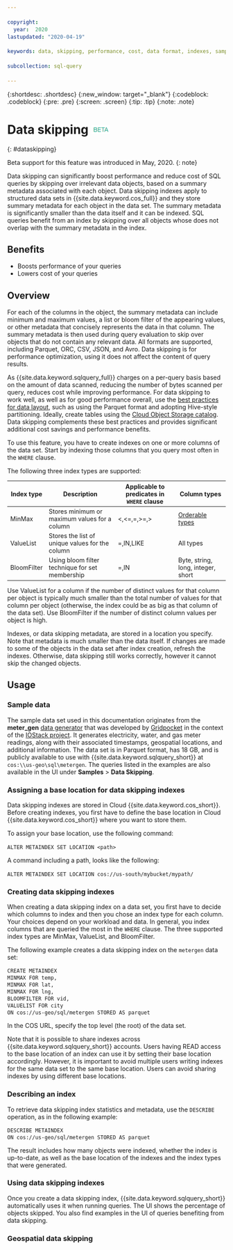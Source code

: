 ```yaml
---

copyright:
  year:  2020
lastupdated: "2020-04-19"

keywords: data, skipping, performance, cost, data format, indexes, sample data

subcollection: sql-query

---
```


{:shortdesc: .shortdesc}
{:new_window: target="_blank"}
{:codeblock: .codeblock}
{:pre: .pre}
{:screen: .screen}
{:tip: .tip}
{:note: .note}


# Data skipping ![Beta](beta.png)
{: #dataskipping}

Beta support for this feature was introduced in May, 2020.
{: note}

Data skipping can significantly boost performance and reduce cost of SQL queries by skipping over irrelevant data objects, based on a summary metadata associated with each object.
Data skipping indexes apply to structured data sets in {{site.data.keyword.cos_full}} and they store summary metadata for each object in the data set.
The summary metadata is significantly smaller than the data itself and it can be indexed. SQL queries benefit from an index by skipping over all objects whose does not overlap with the summary metadata in the index.

## Benefits

- Boosts performance of your queries
- Lowers cost of your queries

## Overview

For each of the columns in the object, the summary metadata can include minimum and maximum values, a list or bloom filter of the appearing values, or other metadata that concisely represents the data in that column. The summary metadata is then used during query evaluation to skip over objects that do not contain any relevant data. All formats are supported, including Parquet, ORC, CSV, JSON, and Avro. Data skipping is for performance optimization, using it does not affect the content of query results.

As {{site.data.keyword.sqlquery_full}} charges on a per-query basis based on the amount of data scanned, reducing the number of bytes scanned per query, reduces cost while improving performance. For data skipping to work well, as well as for good performance overall, use the [best practices for data layout](https://www.ibm.com/cloud/blog/big-data-layout), such as using the Parquet format and adopting Hive-style partitioning. Ideally, create tables using the [Cloud Object Storage catalog](/docs/services/sql-query?topic=sql-query-hivemetastore).
Data skipping complements these best practices and provides significant additional cost savings and performance benefits.

To use this feature, you have to create indexes on one or more columns of the data set. Start by indexing those columns that you query most often in the `WHERE` clause.

The following three index types are supported:

Index type | Description | Applicable to predicates in `WHERE` clause | Column types
--- | --- | --- | ---
MinMax | Stores minimum or maximum values for a column | <,<=,=,>=,> | [Orderable types](https://spark.apache.org/docs/latest/api/sql/index.html)
ValueList | Stores the list of unique values for the column | =,IN,LIKE | All types
BloomFilter | Using bloom filter technique for set membership | =,IN | Byte, string, long, integer, short

Use ValueList for a column if the number of distinct values for that column per object is typically much smaller than the total number of values for that column per object (otherwise, the index could be as big as that column of the data set). Use BloomFilter if the number of distinct column values per object is high.

Indexes, or data skipping metadata, are stored in a location you specify. Note that metadata is much smaller than the data itself. If changes are made to some of the objects in the data set after index creation, refresh the indexes. Otherwise, data skipping still works correctly, however it cannot skip the changed objects.

## Usage

### Sample data

The sample data set used in this documentation originates from the **meter_gen** [data generator](https://github.com/gridpocket/project-iostack/tree/master/meter_gen) that was developed by [Gridpocket](https://www.gridpocket.com/en/) in the context of the [IOStack project](http://iostack.eu/).
It generates electricity, water, and gas meter readings, along with their associated timestamps, geospatial locations, and additional information.
The data set is in Parquet format, has 18 GB, and is publicly available to use with {{site.data.keyword.sqlquery_short}} at `cos:\\us-geo\sql\metergen`.
The queries listed in the examples are also available in the UI under **Samples** > **Data Skipping**. 

### Assigning a base location for data skipping indexes

Data skipping indexes are stored in Cloud {{site.data.keyword.cos_short}}. Before creating indexes, you first have to define the base location 
in Cloud {{site.data.keyword.cos_short}} where you want to store them.

To assign your base location, use the following command:

`ALTER METAINDEX SET LOCATION <path>`

A command including a path, looks like the following:

`ALTER METAINDEX SET LOCATION cos://us-south/mybucket/mypath/`

### Creating data skipping indexes

When creating a data skipping index on a data set, you first have to decide which columns to index and then you chose an index type for each column. 
Your choices depend on your workload and data. In general, you index columns that are queried the most in the `WHERE` clause. The three supported index types are MinMax, ValueList, and BloomFilter. 

The following example creates a data skipping index on the `metergen` data set:

```
CREATE METAINDEX
MINMAX FOR temp,
MINMAX FOR lat,
MINMAX FOR lng,
BLOOMFILTER FOR vid,
VALUELIST FOR city
ON cos://us-geo/sql/metergen STORED AS parquet
``` 

In the COS URL, specify the top level (the root) of the data set. 

Note that it is possible to share indexes across {{site.data.keyword.sqlquery_short}} accounts. Users having READ access to the base location 
of an index can use it by setting their base location accordingly. However, it is important to avoid multiple users writing indexes 
for the same data set to the same base location. Users can avoid sharing indexes by using different base locations.

### Describing an index

To retrieve data skipping index statistics and metadata, use the `DESCRIBE` operation, as in the following example:

```
DESCRIBE METAINDEX
ON cos://us-geo/sql/metergen STORED AS parquet
```

The result includes how many objects were indexed, whether the index is up-to-date, as well as the base location of the indexes and the 
index types that were generated. 

### Using data skipping indexes 

Once you create a data skipping index, {{site.data.keyword.sqlquery_short}} automatically uses it when running queries. 
The UI shows the percentage of objects skipped. You also find examples in the UI of queries benefiting from data skipping.

### Geospatial data skipping




